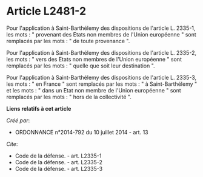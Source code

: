 # Article L2481-2

Pour l'application à Saint-Barthélemy des dispositions de l'article L. 2335-1, les mots : " provenant des Etats non membres
de l'Union européenne " sont remplacés par les mots : " de toute provenance ". 

Pour l'application à Saint-Barthélemy des dispositions de l'article L. 2335-2, les mots : " vers des Etats non membres de
l'Union européenne " sont remplacés par les mots : " quelle que soit leur destination ". 

Pour l'application à Saint-Barthélemy des dispositions de l'article L. 2335-3, les mots : " en France " sont remplacés par
les mots : " à Saint-Barthélemy " et les mots : " dans un Etat non membre de l'Union européenne " sont remplacés par les
mots : " hors de la collectivité ".

**Liens relatifs à cet article**

_Créé par_:

  - ORDONNANCE n°2014-792 du 10 juillet 2014 - art. 13

_Cite_:

  - Code de la défense. - art. L2335-1
  - Code de la défense. - art. L2335-2
  - Code de la défense. - art. L2335-3
